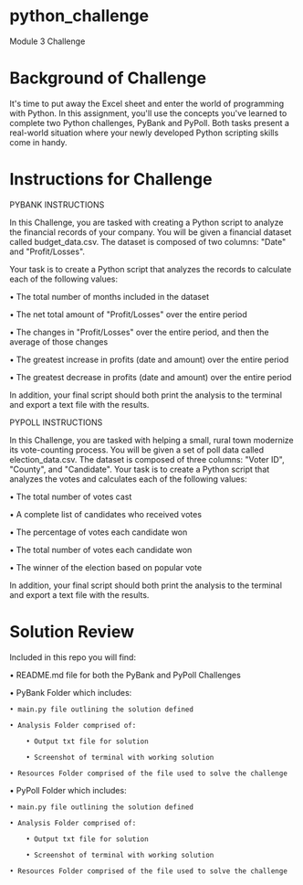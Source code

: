 # python_challenge
Module 3 Challenge

# Background of Challenge
It's time to put away the Excel sheet and enter the world of programming with Python. In this assignment, you'll use the concepts you've learned to complete two Python challenges, PyBank and PyPoll. Both tasks present a real-world situation where your newly developed Python scripting skills come in handy.

# Instructions for Challenge

PYBANK INSTRUCTIONS

In this Challenge, you are tasked with creating a Python script to analyze the financial records of your company. You will be given a financial dataset called budget_data.csv. The dataset is composed of two columns: "Date" and "Profit/Losses".

Your task is to create a Python script that analyzes the records to calculate each of the following values:

• The total number of months included in the dataset

• The net total amount of "Profit/Losses" over the entire period

• The changes in "Profit/Losses" over the entire period, and then the average of those changes

• The greatest increase in profits (date and amount) over the entire period

• The greatest decrease in profits (date and amount) over the entire period

In addition, your final script should both print the analysis to the terminal and export a text file with the results.

PYPOLL INSTRUCTIONS

In this Challenge, you are tasked with helping a small, rural town modernize its vote-counting process.
You will be given a set of poll data called election_data.csv. The dataset is composed of three columns: "Voter ID", "County", and "Candidate". Your task is to create a Python script that analyzes the votes and calculates each of the following values:

• The total number of votes cast

• A complete list of candidates who received votes

• The percentage of votes each candidate won

• The total number of votes each candidate won

• The winner of the election based on popular vote

In addition, your final script should both print the analysis to the terminal and export a text file with the results.

# Solution Review
Included in this repo you will find:

• README.md file for both the PyBank and PyPoll Challenges

• PyBank Folder which includes:

    • main.py file outlining the solution defined

    • Analysis Folder comprised of:

        • Output txt file for solution

        • Screenshot of terminal with working solution

    • Resources Folder comprised of the file used to solve the challenge


• PyPoll Folder which includes:

    • main.py file outlining the solution defined

    • Analysis Folder comprised of:

        • Output txt file for solution

        • Screenshot of terminal with working solution

    • Resources Folder comprised of the file used to solve the challenge
    